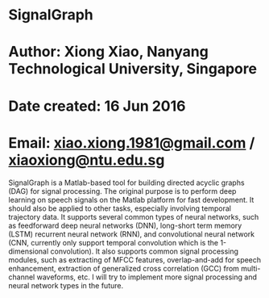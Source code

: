 # SignalGraph

# Author: Xiong Xiao, Nanyang Technological University, Singapore
# Date created: 16 Jun 2016
# Email: xiao.xiong.1981@gmail.com / xiaoxiong@ntu.edu.sg

SignalGraph is a Matlab-based tool for building directed acyclic graphs (DAG) for signal processing. The original purpose is to perform deep learning on speech signals on the Matlab platform for fast development. It should also be applied to other tasks, especially involving temporal trajectory data. 
It supports several common types of neural networks, such as feedforward deep neural networks (DNN), long-short term memory (LSTM) recurrent neural network (RNN), and convolutional neural network (CNN, currently only support temporal convolution which is the 1-dimensional convolution). 
It also supports common signal processing modules, such as extracting of MFCC features, overlap-and-add for speech enhancement, extraction of generalized cross correlation (GCC) from multi-channel waveforms, etc. 
I will try to implement more signal processing and neural network types in the future. 
